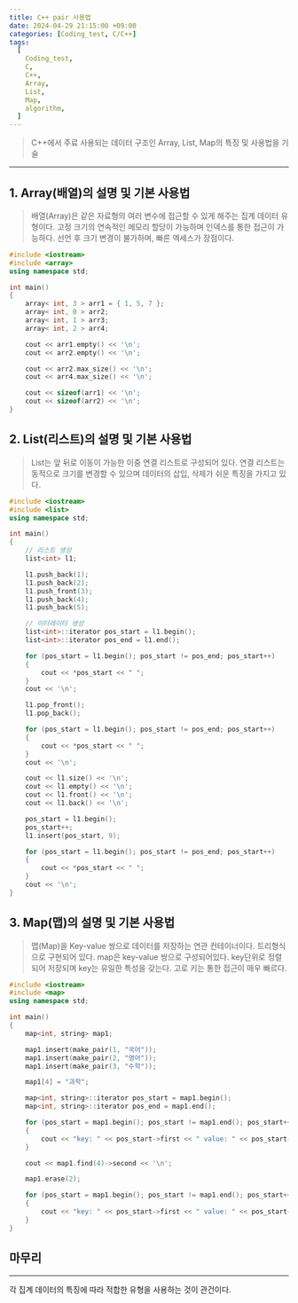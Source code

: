 ```yaml
---
title: C++ pair 사용법
date: 2024-04-29 21:15:00 +09:00
categories: [Coding_test, C/C++]
tags:
  [
    Coding_test,
    C,
    C++,
    Array,
    List,
    Map,
    algorithm,
  ]
---
```


> C++에서 주료  사용되는 데이터  구조인 Array, List, Map의  특징 및 사용법을 기술

---

## 1. Array(배열)의 설명 및 기본 사용법

> 배열(Array)은 같은 자료형의 여러 변수에 접근할 수 있게 해주는 집계 데이터 유형이다.
> 고정 크기의 연속적인 메모리 할당이 가능하며 인덱스를 통한 접근이 가능하다.
> 선언 후 크기 변경이 불가하며, 빠른 엑세스가 장점이다.

```cpp
#include <iostream>
#include <array>
using namespace std;

int main()
{
	array< int, 3 > arr1 = { 1, 5, 7 };
	array< int, 0 > arr2;
	array< int, 1 > arr3;
	array< int, 2 > arr4;

	cout << arr1.empty() << '\n';
	cout << arr2.empty() << '\n';

	cout << arr2.max_size() << '\n';
	cout << arr4.max_size() << '\n';

	cout << sizeof(arr1) << '\n';
	cout << sizeof(arr2) << '\n';
}
```

## 2. List(리스트)의 설명 및 기본 사용법

> List는 앞 뒤로 이동이 가능한 이중 연결 리스트로 구성되어 있다.
> 연결 리스트는 동적으로 크기를 변경할 수 있으며 데이터의 삽입, 삭제가 쉬운 특징을 가지고 있다.

```cpp
#include <iostream>
#include <list>
using namespace std;

int main()
{
	// 리스트 생성
	list<int> l1;

	l1.push_back(1);
	l1.push_back(2);
	l1.push_front(3);
	l1.push_back(4);
	l1.push_back(5);

	// 이터레이터 생성
	list<int>::iterator pos_start = l1.begin();
	list<int>::iterator pos_end = l1.end();

	for (pos_start = l1.begin(); pos_start != pos_end; pos_start++)
	{
		cout << *pos_start << " ";
	}
	cout << '\n';

	l1.pop_front();
	l1.pop_back();

	for (pos_start = l1.begin(); pos_start != pos_end; pos_start++)
	{
		cout << *pos_start << " ";
	}
	cout << '\n';

	cout << l1.size() << '\n';
	cout << l1.empty() << '\n';
	cout << l1.front() << '\n';
	cout << l1.back() << '\n';

	pos_start = l1.begin();
	pos_start++;
	l1.insert(pos_start, 9);

	for (pos_start = l1.begin(); pos_start != pos_end; pos_start++)
	{
		cout << *pos_start << " ";
	}
	cout << '\n';
}
```

## 3. Map(맵)의 설명 및 기본 사용법

> 맵(Map)을 Key-value 쌍으로 데이터를 저장하는 연관 컨테이너이다. 트리형식으로 구현되어 있다.
> map은 key-value 쌍으로 구성되어있다.
> key단위로 정렬되어 저장되며 key는 유일한 특성을 갖는다.
> 고로 키는 통한 접근이 매우 빠르다.

```cpp
#include <iostream>
#include <map>
using namespace std;

int main()
{
	map<int, string> map1;

	map1.insert(make_pair(1, "국어"));
	map1.insert(make_pair(2, "영어"));
	map1.insert(make_pair(3, "수학"));

	map1[4] = "과학";

	map<int, string>::iterator pos_start = map1.begin();
	map<int, string>::iterator pos_end = map1.end();

	for (pos_start = map1.begin(); pos_start != map1.end(); pos_start++)
	{
		cout << "key: " << pos_start->first << " value: " << pos_start->second << '\n';
	}

	cout << map1.find(4)->second << '\n';

	map1.erase(2);

	for (pos_start = map1.begin(); pos_start != map1.end(); pos_start++)
	{
		cout << "key: " << pos_start->first << " value: " << pos_start->second << '\n';
	}
}
```

## 마무리
---
각 집계 데이터의 특징에 따라 적합한 유형을 사용하는 것이 관건이다.